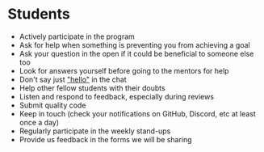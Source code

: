# Students

* Actively participate in the program
* Ask for help when something is preventing you from achieving a goal
* Ask your question in the open if it could be beneficial to someone else too
* Look for answers yourself before going to the mentors for help
* Don't say just ["hello"](https://www.nohello.com/) in the chat
* Help other fellow students with their doubts
* Listen and respond to feedback, especially during reviews
* Submit quality code
* Keep in touch \(check your notifications on GitHub, Discord, etc at least once a day\)
* Regularly participate in the weekly stand-ups
* Provide us feedback in the forms we will be sharing

